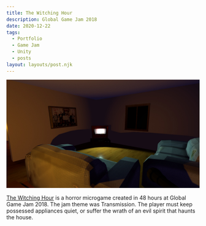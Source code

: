```yaml
---
title: The Witching Hour
description: Global Game Jam 2018
date: 2020-12-22
tags:
  - Portfolio
  - Game Jam
  - Unity
  - posts
layout: layouts/post.njk
---
```

<p>
<a href="https://memphis-game-developers.itch.io/the-witching-hour" target="blank"><img src="/img/whss.jpg"></a>
</p>

<p>
<a href="https://memphis-game-developers.itch.io/the-witching-hour" target="blank">The Witching Hour</a> is a horror microgame created in 48 hours at Global Game Jam 2018. The jam theme was Transmission. The player must keep possessed appliances quiet, or suffer the wrath of an evil spirit that haunts the house.
</P>
